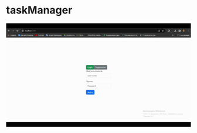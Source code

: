 # taskManager


  [![Альтернативный текст](./docs/TaskManager-ezgif.com-video-to-gif-converter.gif)](https://youtu.be/U5bV3HRUv2E)

